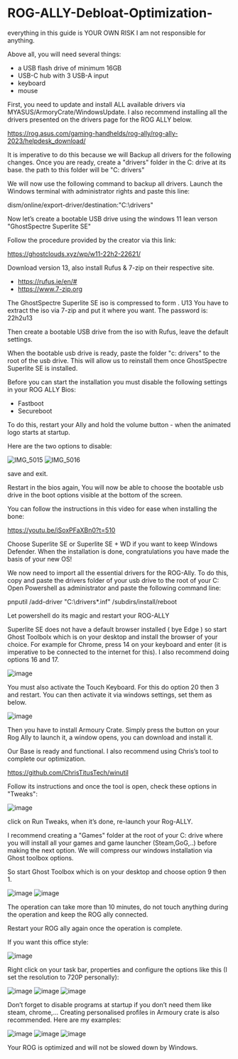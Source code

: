 # ROG-ALLY-Debloat-Optimization-

everything in this guide is YOUR OWN RISK I am not responsible for anything.

Above all, you will need several things:
- a USB flash drive of minimum 16GB
- USB-C hub with 3 USB-A input
- keyboard
- mouse


First, you need to update and install ALL available drivers via MYASUS/ArmoryCrate/WindowsUpdate.
I also recommend installing all the drivers presented on the drivers page for the ROG ALLY below.

https://rog.asus.com/gaming-handhelds/rog-ally/rog-ally-2023/helpdesk_download/


It is imperative to do this because we will Backup all drivers for the following changes.
Once you are ready, create a "drivers" folder in the C: drive at its base.
the path to this folder will be "C: drivers"

We will now use the following command to backup all drivers.
Launch the Windows terminal with administrator rights and paste this line:


dism/online/export-driver/destination:"C:\drivers"

Now let’s create a bootable USB drive
using the windows 11 lean verson "GhostSpectre Superlite SE"

Follow the procedure provided by the creator via this link:

https://ghostclouds.xyz/wp/w11-22h2-22621/

Download version 13, also install Rufus & 7-zip on their respective site.

- https://rufus.ie/en/#
- https://www.7-zip.org

The GhostSpectre Superlite SE iso is compressed to form . U13
You have to extract the iso via 7-zip and put it where you want.
The password is: 22h2u13

Then create a bootable USB drive from the iso with Rufus, leave the default settings.

When the bootable usb drive is ready, paste the folder "c: drivers" to the root of the usb drive.
This will allow us to reinstall them once GhostSpectre Superlite SE is installed.

Before you can start the installation you must disable the following settings in your ROG ALLY Bios:

- Fastboot
- Secureboot

To do this, restart your Ally and hold the volume button - when the animated logo starts at startup.

Here are the two options to disable:


![IMG_5015](https://github.com/Oganir/ROG-ALLY-Debloat-Optimization-/assets/141415073/f5b81703-1cdf-4662-881f-8f75f684116b)
![IMG_5016](https://github.com/Oganir/ROG-ALLY-Debloat-Optimization-/assets/141415073/c186c217-dc9d-413a-8650-b19c8d7a47b5)

save and exit.

Restart in the bios again, You will now be able to choose the bootable usb drive in the boot options visible at the bottom of the screen.

You can follow the instructions in this video for ease when installing the bone:

https://youtu.be/iSoxPFaXBn0?t=510

Choose Superlite SE or Superlite SE + WD if you want to keep Windows Defender.
When the installation is done, congratulations you have made the basis of your new OS!

We now need to import all the essential drivers for the ROG-Ally.
To do this, copy and paste the drivers folder of your usb drive to the root of your C: 
Open Powershell as administrator and paste the following command line:

pnputil /add-driver "C:\drivers\*.inf" /subdirs/install/reboot

Let powershell do its magic and restart your ROG-ALLY


Superlite SE does not have a default browser installed ( bye Edge ) so start Ghost Toolbolx which is on your desktop and install the browser of your choice.
For example for Chrome, press 14 on your keyboard and enter (it is imperative to be connected to the internet for this).
I also recommend doing options 16 and 17.

![image](https://github.com/Oganir/ROG-ALLY-Debloat-Optimization-/assets/141415073/a2b96bd0-adc7-4959-a444-b4c9ef6b16b6)


You must also activate the Touch Keyboard.
For this do option 20 then 3 and restart.
You can then activate it via windows settings, set them as below.

![image](https://github.com/Oganir/ROG-ALLY-Debloat-Optimization-/assets/141415073/ba4a934f-22be-42e4-8da3-eec4836693e6)

Then you have to install Armoury Crate. Simply press the button on your Rog Ally to launch it, a window opens, you can download and install it.

Our Base is ready and functional.
I also recommend using Chris’s tool to complete our optimization.

https://github.com/ChrisTitusTech/winutil

Follow its instructions and once the tool is open, check these options in "Tweaks":

![image](https://github.com/Oganir/ROG-ALLY-Debloat-Optimization-/assets/141415073/cd4f8e3b-3d26-43b0-8bbb-1037360e0358)

click on Run Tweaks, when it’s done, re-launch your Rog-ALLY.

I recommend creating a "Games" folder at the root of your C: drive where you will install all your games and game launcher (Steam,GoG,..) before making the next option.
We will compress our windows installation via Ghost toolbox options. 

So start Ghost Toolbox which is on your desktop and choose option 9 then 1.

![image](https://github.com/Oganir/ROG-ALLY-Debloat-Optimization-/assets/141415073/a2b96bd0-adc7-4959-a444-b4c9ef6b16b6)
![image](https://github.com/Oganir/ROG-ALLY-Debloat-Optimization-/assets/141415073/369768ad-6c6b-4109-9d42-a95aca3a510e)

The operation can take more than 10 minutes, do not touch anything during the operation and keep the ROG ally connected.

Restart your ROG ally again once the operation is complete.

If you want this office style:

![image](https://github.com/Oganir/ROG-ALLY-Debloat-Optimization-/assets/141415073/6e8876bb-f4b6-4afb-a02a-1c12a582b69d)

Right click on your task bar, properties and configure the options like this (I set the resolution to 720P personally):

![image](https://github.com/Oganir/ROG-ALLY-Debloat-Optimization-/assets/141415073/901fe9ef-31b0-4577-ae70-361e8afda9f9)
![image](https://github.com/Oganir/ROG-ALLY-Debloat-Optimization-/assets/141415073/96854cc0-b640-48ed-a70d-6afd82c2eec8)
![image](https://github.com/Oganir/ROG-ALLY-Debloat-Optimization-/assets/141415073/aab06634-b0a8-4e12-aee4-d85d6856c613)

Don’t forget to disable programs at startup if you don’t need them like steam, chrome,...
Creating personalised profiles in Armoury crate is also recommended. Here are my examples:

![image](https://github.com/Oganir/ROG-ALLY-Debloat-Optimization-/assets/141415073/491f6742-11d1-4bb9-849f-003b1a323cf7)
![image](https://github.com/Oganir/ROG-ALLY-Debloat-Optimization-/assets/141415073/b629669a-9333-49b8-889c-af4de94c9506)
![image](https://github.com/Oganir/ROG-ALLY-Debloat-Optimization-/assets/141415073/b3ae0018-9848-444b-99f2-da364e1d6cae)

Your ROG is optimized and will not be slowed down by Windows.














